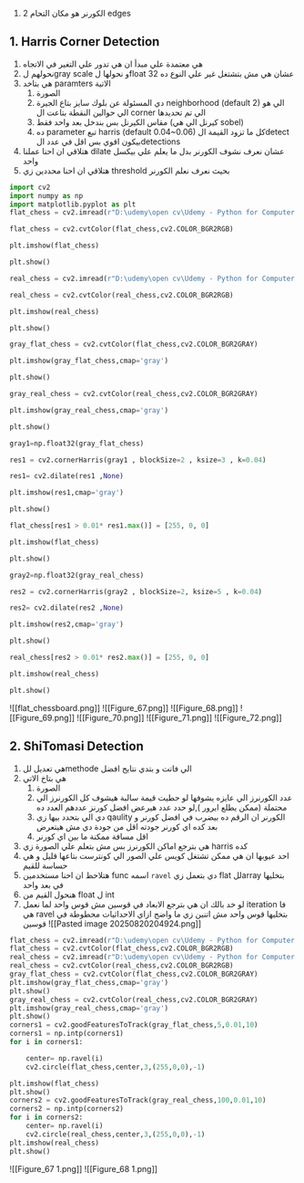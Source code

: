 1.  الكورنر هو مكان التحام 2 edges 
## 1. Harris Corner Detection
1.  هي معتمدة علي مبدأ ان هي تدور علي التغير في الاتجاه
2. نحولهم لgray scale و نحولها لfloat  32  عشان هي مش بتشتغل غير علي النوع ده 
3. هي بتاخد paramters  الاتية
	1. الصورة
	2. دي المسئولة عن بلوك سايز بتاع الجيرة neighborhood (default 2)  الي هو الي حوالين النقطة بتاعت ال corner الي تم تحديدها
	3. مقاس الكيرنل بس بندخل  بعد واحد فقط (كيرنل الي هي sobel)
	4. ده parameter  تبع harris  (default 0.04~0.06) كل ما تزود القيمة الdetect بيكون اقوي بس اقل في عدد الdetections 
4. هتلاقي ان احنا عملنا dilate  عشان نعرف نشوف الكورنر بدل ما يعلم علي بيكسل واحد 
5. هتلاقي ان احنا محددين زي threshold  بحيث نعرف نعلم الكورنر 
```python
import cv2
import numpy as np
import matplotlib.pyplot as plt
flat_chess = cv2.imread(r"D:\udemy\open cv\Udemy - Python for Computer Vision with OpenCV and Deep Learning 2021-3\1 - Course Overview and Introduction\Computer-Vision-with-Python\DATA\flat_chessboard.png")

flat_chess = cv2.cvtColor(flat_chess,cv2.COLOR_BGR2RGB)

plt.imshow(flat_chess)

plt.show()

real_chess = cv2.imread(r"D:\udemy\open cv\Udemy - Python for Computer Vision with OpenCV and Deep Learning 2021-3\1 - Course Overview and Introduction\Computer-Vision-with-Python\DATA\real_chessboard.jpg")

real_chess = cv2.cvtColor(real_chess,cv2.COLOR_BGR2RGB)

plt.imshow(real_chess)

plt.show()

gray_flat_chess = cv2.cvtColor(flat_chess,cv2.COLOR_BGR2GRAY)

plt.imshow(gray_flat_chess,cmap='gray')

plt.show()

gray_real_chess = cv2.cvtColor(real_chess,cv2.COLOR_BGR2GRAY)

plt.imshow(gray_real_chess,cmap='gray')

plt.show()

gray1=np.float32(gray_flat_chess)

res1 = cv2.cornerHarris(gray1 , blockSize=2 , ksize=3 , k=0.04)

res1= cv2.dilate(res1 ,None)

plt.imshow(res1,cmap='gray')

plt.show()

flat_chess[res1 > 0.01* res1.max()] = [255, 0, 0]

plt.imshow(flat_chess)

plt.show()

gray2=np.float32(gray_real_chess)

res2 = cv2.cornerHarris(gray2 , blockSize=2, ksize=5 , k=0.04)

res2= cv2.dilate(res2 ,None)

plt.imshow(res2,cmap='gray')

plt.show()

real_chess[res2 > 0.01* res2.max()] = [255, 0, 0]

plt.imshow(real_chess)

plt.show()
```
![[flat_chessboard.png]]
![[Figure_67.png]]
![[Figure_68.png]]
![[Figure_69.png]]
![[Figure_70.png]]
![[Figure_71.png]]
![[Figure_72.png]]


## 2. ShiTomasi Detection
1. هي تعديل للmethode  الي فاتت و بتدي نتايج افضل 
2.  هي بتاخ الاتي
	1. الصورة
	2. عدد الكورنرز الي عايزه يشوفها لو حطيت قيمة سالبة هيشوف كل الكورنرز الي محتملة (ممكن يطلع ايرور ),لو حدد عدد هيرعض افضل كورنز عددهم العدد ده
	3. دي الي بتحدد بيها زي qaulity  الكورنر ان الرقم ده بيضرب في افضل كورنر و بعد كده اي كورنر جودته اقل من جودة دي مش هيتعرض
	4. اقل مسافة ممكنة ما بين اي كورنر 
3. هي بترجع اماكن الكورنرز بس مش بتعلم علي الصورة زي harris كده 
4. احد عيوبها ان هي ممكن تشتغل كويس علي الصور الي كونترست بتاعها قليل و هي حساسة للقيم
5. هتلاحظ ان احنا مستخدمين func  اسمه `ravel` دي بتعمل زي flat للarray بتخليها في بعد واحد 
6. هنحول القيم من float ل int 
7. لو خد بالك ان هي بترجع الابعاد في قوسين مش قوس واحد لما نعمل iteration فا هي ravel بتخليها قوس واحد مش اتنين  زي ما واضح ازاي الاحداثيات محطوطة في قوسين
![[Pasted image 20250820204924.png]]
```python
flat_chess = cv2.imread(r"D:\udemy\open cv\Udemy - Python for Computer Vision with OpenCV and Deep Learning 2021-3\1 - Course Overview and Introduction\Computer-Vision-with-Python\DATA\flat_chessboard.png")
flat_chess = cv2.cvtColor(flat_chess,cv2.COLOR_BGR2RGB)
real_chess = cv2.imread(r"D:\udemy\open cv\Udemy - Python for Computer Vision with OpenCV and Deep Learning 2021-3\1 - Course Overview and Introduction\Computer-Vision-with-Python\DATA\real_chessboard.jpg")
real_chess = cv2.cvtColor(real_chess,cv2.COLOR_BGR2RGB)
gray_flat_chess = cv2.cvtColor(flat_chess,cv2.COLOR_BGR2GRAY)
plt.imshow(gray_flat_chess,cmap='gray')
plt.show()
gray_real_chess = cv2.cvtColor(real_chess,cv2.COLOR_BGR2GRAY)
plt.imshow(gray_real_chess,cmap='gray')
plt.show()
corners1 = cv2.goodFeaturesToTrack(gray_flat_chess,5,0.01,10)
corners1 = np.intp(corners1)
for i in corners1:

    center= np.ravel(i)
    cv2.circle(flat_chess,center,3,(255,0,0),-1)

plt.imshow(flat_chess)
plt.show()
corners2 = cv2.goodFeaturesToTrack(gray_real_chess,100,0.01,10)
corners2 = np.intp(corners2)
for i in corners2:
    center= np.ravel(i)
    cv2.circle(real_chess,center,3,(255,0,0),-1)
plt.imshow(real_chess)
plt.show()
```
![[Figure_67 1.png]]
![[Figure_68 1.png]]


